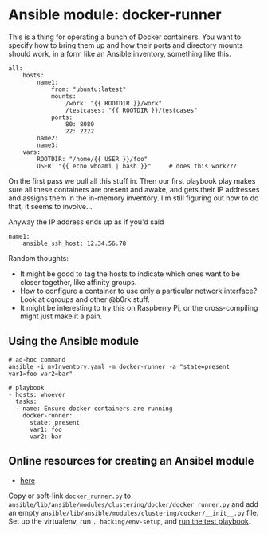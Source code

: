 # Ansible module: docker-runner

This is a thing for operating a bunch of Docker containers. You want to
specify how to bring them up and how their ports and directory mounts should
work, in a form like an Ansible inventory, something like this.

    all:
        hosts:
            name1:
                from: "ubuntu:latest"
                mounts:
                    /work: "{{ ROOTDIR }}/work"
                    /testcases: "{{ ROOTDIR }}/testcases"
                ports:
                    80: 8080
                    22: 2222
            name2:
            name3:
        vars:
            ROOTDIR: "/home/{{ USER }}/foo"
            USER: "{{ echo whoami | bash }}"     # does this work???

On the first pass we pull all this stuff in. Then our first playbook play
makes sure all these containers are present and awake, and gets their IP
addresses and assigns them in the in-memory inventory. I'm still figuring
out how to do that, it seems to involve...

Anyway the IP address ends up as if you'd said

    name1:
        ansible_ssh_host: 12.34.56.78

Random thoughts:

- It might be good to tag the hosts to indicate which ones want to be closer
  together, like affinity groups.
- How to configure a container to use only a particular network interface? Look
  at cgroups and other @b0rk stuff.
- It might be interesting to try this on Raspberry Pi, or the cross-compiling
  might just make it a pain.

## Using the Ansible module

    # ad-hoc command
    ansible -i myInventory.yaml -m docker-runner -a "state=present var1=foo var2=bar"

    # playbook
    - hosts: whoever
      tasks:
      - name: Ensure docker containers are running
        docker-runner:
          state: present
          var1: foo
          var2: bar


## Online resources for creating an Ansibel module

- [here](https://docs.ansible.com/ansible/latest/dev_guide/developing_modules_general.html)

Copy or soft-link `docker_runner.py` to
`ansible/lib/ansible/modules/clustering/docker/docker_runner.py` and add an
empty `ansible/lib/ansible/modules/clustering/docker/__init__.py` file. Set up
the virtualenv, run `. hacking/env-setup`, and
[run the test playbook](https://docs.ansible.com/ansible/latest/dev_guide/developing_modules_general.html#exercising-module-code-in-a-playbook).
